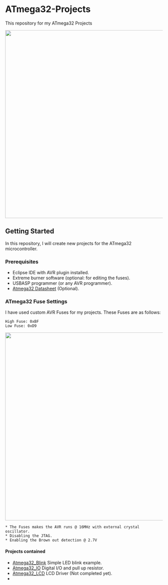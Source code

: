 # ATmega32-Projects
This repository for my ATmega32 Projects

<img src="https://raw.githubusercontent.com/rxtxinv/ATmega32-Projects/master/Images/IM001.jpg" height="600" width="700">

## Getting Started
In this repository, I will create new projects for the ATmega32 microcontroller.

### Prerequisites
* Eclipse IDE with AVR plugin installed.
* Extreme burner software (optional: for editing the fuses).
* USBASP programmer (or any AVR programmer).
* [Atmega32 Datasheet](https://github.com/rxtxinv/ATmega32-Projects/blob/master/Atmega32.pdf) (Optional).

### ATmega32 Fuse Settings
I have used custom AVR Fuses for my projects. These Fuses are as follows:

```
High Fuse: 0xBF
Low Fuse: 0xD9
```

<img src="https://github.com/rxtxinv/ATmega32-Projects/blob/master/Images/Fuses.PNG" height="600" width="800">

```
* The Fuses makes the AVR runs @ 16MHz with external crystal oscillator.
* Disabling the JTAG.
* Enabling the Brown out detection @ 2.7V 
```

#### Projects contained
* [Atmega32_Blink](https://github.com/rxtxinv/ATmega32-Projects/tree/master/Atmega32_Blink) Simple LED blink example.
* [Atmega32_IO](https://github.com/rxtxinv/ATmega32-Projects/tree/master/Atmega32_IO) Digital I/O and pull up resistor.
* [Atmega32_LCD](https://github.com/rxtxinv/ATmega32-Projects/tree/master/Atmega32_LCD) LCD Driver (Not completed yet).
*  
